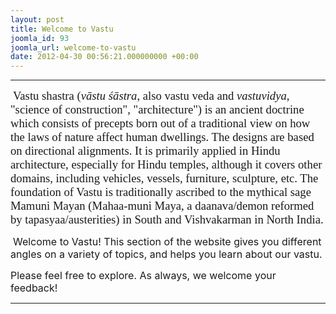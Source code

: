 ```yaml
---
layout: post
title: Welcome to Vastu
joomla_id: 93
joomla_url: welcome-to-vastu
date: 2012-04-30 00:56:21.000000000 +00:00
---
```

<hr />
<p style="margin-bottom: 0.0001pt; line-height: normal;">&nbsp;<span style="font-size: 14pt; font-family: 'Verdana','sans-serif';">Vastu shastra (</span><i><span style="font-size: 14pt; font-family: 'Verdana','sans-serif';">vāstu śāstra</span></i><span style="font-size: 14pt; font-family: 'Verdana','sans-serif';">, also vastu veda and <i>vastuvidya</i>, "science of construction", "architecture") is an ancient doctrine which consists of precepts born out of a traditional view on how the laws of nature affect human dwellings. The designs are based on </span><span style="font-size: 14pt; font-family: 'Verdana','sans-serif';">directional</span><span style="font-size: 14pt; font-family: 'Verdana','sans-serif';"> alignments. It is primarily applied in </span><span style="font-size: 14pt; font-family: 'Verdana','sans-serif';">Hindu architecture</span><span style="font-size: 14pt; font-family: 'Verdana','sans-serif';">, especially for Hindu temples, although it covers other domains, including vehicles, vessels, furniture, sculpture, etc. The foundation of Vastu is traditionally ascribed to the mythical sage Mamuni Mayan (Mahaa-muni Maya, a daanava/demon reformed by tapasyaa/austerities) in South and Vishvakarman in North India.</span></p>
<p><span>&nbsp;</span><span style="font-family: trebuchet ms,geneva; font-size: 14pt;"></span><span style="font-size: 12pt;">Welcome to Vastu! This section of the website gives you different angles on a variety of topics, and helps you learn about our vastu.<br /></span></p>
<p><span style="font-size: 12pt;">Please feel free to explore. As always, we welcome your feedback!</span></p>
<hr />
<p>&nbsp;</p>

